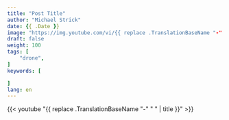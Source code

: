 ```yaml
---
title: "Post Title"
author: "Michael Strick"
date: {{ .Date }}
image: "https://img.youtube.com/vi/{{ replace .TranslationBaseName "-" " " | title }}/0.jpg"
draft: false
weight: 100
tags: [
    "drone",
]
keywords: [

]
lang: en
---
```


{{< youtube "{{ replace .TranslationBaseName "-" " " | title }}" >}}